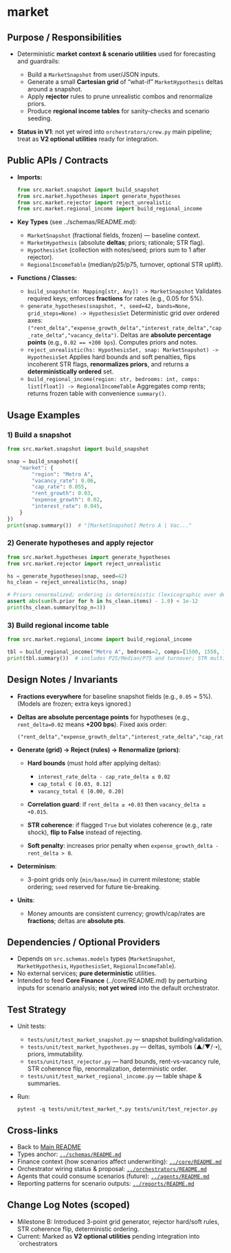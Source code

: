 # market

## Purpose / Responsibilities

* Deterministic **market context & scenario utilities** used for forecasting and guardrails:

  * Build a `MarketSnapshot` from user/JSON inputs.
  * Generate a small **Cartesian grid** of “what-if” `MarketHypothesis` deltas around a snapshot.
  * Apply **rejector** rules to prune unrealistic combos and renormalize priors.
  * Produce **regional income tables** for sanity-checks and scenario seeding.
* **Status in V1**: not yet wired into `orchestrators/crew.py` main pipeline; treat as **V2 optional utilities** ready for integration.

## Public APIs / Contracts

* **Imports:**

  ```python
  from src.market.snapshot import build_snapshot
  from src.market.hypotheses import generate_hypotheses
  from src.market.rejector import reject_unrealistic
  from src.market.regional_income import build_regional_income
  ```
* **Key Types** (see ../schemas/README.md):

  * `MarketSnapshot` (fractional fields, frozen) — baseline context.
  * `MarketHypothesis` (absolute **deltas**; priors; rationale; STR flag).
  * `HypothesisSet` (collection with notes/seed; priors sum to 1 after rejector).
  * `RegionalIncomeTable` (median/p25/p75, turnover, optional STR uplift).
* **Functions / Classes:**

  * `build_snapshot(m: Mapping[str, Any]) -> MarketSnapshot`
    Validates required keys; enforces **fractions** for rates (e.g., 0.05 for 5%).
  * `generate_hypotheses(snapshot, *, seed=42, bands=None, grid_steps=None) -> HypothesisSet`
    Deterministic grid over ordered axes: `("rent_delta","expense_growth_delta","interest_rate_delta","cap_rate_delta","vacancy_delta")`. Deltas are **absolute percentage points** (e.g., `0.02 == +200 bps`). Computes priors and notes.
  * `reject_unrealistic(hs: HypothesisSet, snap: MarketSnapshot) -> HypothesisSet`
    Applies hard bounds and soft penalties, flips incoherent STR flags, **renormalizes priors**, and returns a **deterministically ordered** set.
  * `build_regional_income(region: str, bedrooms: int, comps: list[float]) -> RegionalIncomeTable`
    Aggregates comp rents; returns frozen table with convenience `summary()`.

## Usage Examples

### 1) Build a snapshot

```python
from src.market.snapshot import build_snapshot

snap = build_snapshot({
    "market": {
        "region": "Metro A",
        "vacancy_rate": 0.06,
        "cap_rate": 0.055,
        "rent_growth": 0.03,
        "expense_growth": 0.02,
        "interest_rate": 0.045,
    }
})
print(snap.summary())  # "[MarketSnapshot] Metro A | Vac..."
```

### 2) Generate hypotheses and apply rejector

```python
from src.market.hypotheses import generate_hypotheses
from src.market.rejector import reject_unrealistic

hs = generate_hypotheses(snap, seed=42)
hs_clean = reject_unrealistic(hs, snap)

# Priors renormalized; ordering is deterministic (lexicographic over deltas, then STR)
assert abs(sum(h.prior for h in hs_clean.items) - 1.0) < 1e-12
print(hs_clean.summary(top_n=3))
```

### 3) Build regional income table

```python
from src.market.regional_income import build_regional_income

tbl = build_regional_income("Metro A", bedrooms=2, comps=[1500, 1550, 1600, 1700, 1800])
print(tbl.summary())  # includes P25/Median/P75 and turnover; STR multiplier if present
```

## Design Notes / Invariants

* **Fractions everywhere** for baseline snapshot fields (e.g., `0.05` = 5%). (Models are frozen; extra keys ignored.)
* **Deltas are absolute percentage points** for hypotheses (e.g., `rent_delta=0.02` means **+200 bps**). Fixed axis order:

  ```
  ("rent_delta","expense_growth_delta","interest_rate_delta","cap_rate_delta","vacancy_delta")
  ```
* **Generate (grid) → Reject (rules) → Renormalize (priors)**:

  * **Hard bounds** (must hold after applying deltas):

    * `interest_rate_delta - cap_rate_delta ≤ 0.02`
    * `cap_total ∈ [0.03, 0.12]`
    * `vacancy_total ∈ [0.00, 0.20]`
  * **Correlation guard**: if `rent_delta ≥ +0.03` then `vacancy_delta ≤ +0.015`.
  * **STR coherence**: if flagged `True` but violates coherence (e.g., rate shock), **flip to False** instead of rejecting.
  * **Soft penalty**: increases prior penalty when `expense_growth_delta - rent_delta > 0`.
* **Determinism**:

  * 3-point grids only (`min/base/max`) in current milestone; stable ordering; `seed` reserved for future tie-breaking.
* **Units**:

  * Money amounts are consistent currency; growth/cap/rates are **fractions**; deltas are **absolute pts**.

## Dependencies / Optional Providers

* Depends on `src.schemas.models` types (`MarketSnapshot`, `MarketHypothesis`, `HypothesisSet`, `RegionalIncomeTable`).
* No external services; **pure deterministic** utilities.
* Intended to feed **Core Finance** (../core/README.md) by perturbing inputs for scenario analysis; **not yet wired** into the default orchestrator.

## Test Strategy

* Unit tests:

  * `tests/unit/test_market_snapshot.py` — snapshot building/validation.
  * `tests/unit/test_market_hypotheses.py` — deltas, symbols (▲/▼/➝), priors, immutability.
  * `tests/unit/test_rejector.py` — hard bounds, rent-vs-vacancy rule, STR coherence flip, renormalization, deterministic order.
  * `tests/unit/test_market_regional_income.py` — table shape & summaries.
* Run:

  ```
  pytest -q tests/unit/test_market_*.py tests/unit/test_rejector.py
  ```

## Cross-links

* Back to [Main README](../README.md)
* Types anchor: [`../schemas/README.md`](../schemas/README.md)
* Finance context (how scenarios affect underwriting): [`../core/README.md`](../core/README.md)
* Orchestrator wiring status & proposal: [`../orchestrators/README.md`](../orchestrators/README.md)
* Agents that could consume scenarios (future): [`../agents/README.md`](../agents/README.md)
* Reporting patterns for scenario outputs: [`../reports/README.md`](../reports/README.md)

## Change Log Notes (scoped)

* Milestone B: Introduced 3-point grid generator, rejector hard/soft rules, STR coherence flip, deterministic ordering.
* Current: Marked as **V2 optional utilities** pending integration into `orchestrators
